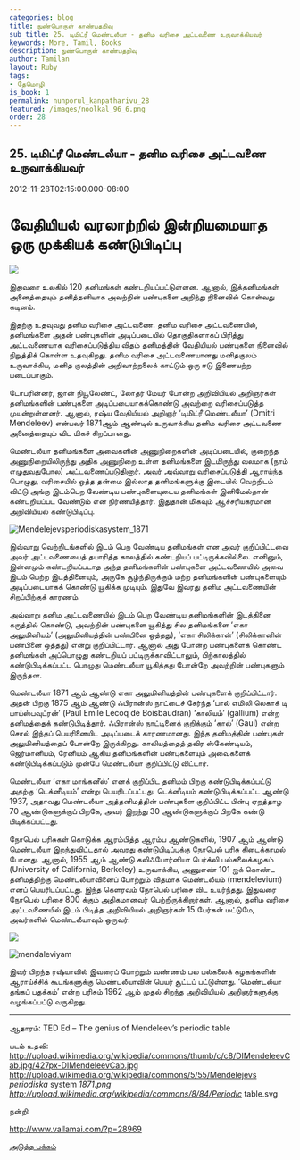 ```yaml
---
categories: blog
title: நுண்பொருள் காண்பதறிவு
sub_title: 25. டிமிட்ரீ மெண்டலீயா - தனிம வரிசை அட்டவணை உருவாக்கியவர்
keywords: More, Tamil, Books
description: நுண்பொருள் காண்பதறிவு
author: Tamilan
layout: Ruby
tags:
- தேமொழி
is_book: 1
permalink: nunporul_kanpatharivu_28
featured: /images/noolkal_96_6.png
order: 28
---
```



## 25. டிமிட்ரீ மெண்டலீயா - தனிம வரிசை அட்டவணை உருவாக்கியவர்

2012-11-28T02:15:00.000-08:00

# வேதியியல் வரலாற்றில் இன்றியமையாத ஒரு முக்கியக் கண்டுபிடிப்பு

![](https://upload.wikimedia.org/wikipedia/commons/thumb/c/c8/DIMendeleevCab.jpg/800px-DIMendeleevCab.jpg)

இதுவரை உலகில் 120 தனிமங்கள் கண்டறியப்பட்டுள்ளன. ஆனால், இத்தனிமங்கள் அனைத்தையும் தனித்தனியாக அவற்றின் பண்புகளை அறிந்து நினைவில் கொள்வது கடினம்.

இதற்கு உதவுவது தனிம வரிசை அட்டவணை. தனிம வரிசை அட்டவணையில், தனிமங்களை அதன் பண்புகளின் அடிப்படையில் தொகுதிகளாகப் பிரித்து அட்டவணையாக வரிசைப்படுத்திய விதம் தனிமத்தின் வேதியியல் பண்புகளை நினைவில் நிறுத்திக் கொள்ள உதவுகிறது. தனிம வரிசை அட்டவணையானது மனிதகுலம் உருவாக்கிய, மனித குலத்தின் அறிவாற்றலைக் காட்டும் ஒரு ஈடு இணையற்ற படைப்பாகும்.

டோபரின்னர், ஜான் நியூலேண்ட், லோதர் மேயர் போன்ற அறிவியியல் அறிஞர்கள் தனிமங்களின் பண்புகளை அடிப்படையாகக்கொண்டு அவற்றை வரிசைப்படுத்த முயன்றுள்ளனர். ஆனால், ரஷ்ய வேதியியல் அறிஞர் ‘டிமிட்ரீ மெண்டலீயா’ (Dmitri Mendeleev) என்பவர் 1871ஆம் ஆண்டில் உருவாக்கிய தனிம வரிசை அட்டவணை அனைத்தையும் விட மிகச் சிறப்பானது.

மெண்டலீயா தனிமங்களை அவைகளின் அணுநிறைகளின் அடிப்படையில், குறைந்த அணுநிறையிலிருந்து அதிக அணுநிறை உள்ள தனிமங்களை இடமிருந்து வலமாக (நாம் எழுதுவதுபோல) அட்டவணைப்படுதினார். அவர் அவ்வாறு வரிசைப்படுத்தி ஆராய்ந்த பொழுது, வரிசையில் ஒத்த தன்மை இல்லாத தனிமங்களுக்கு இடையில் வெற்றிடம் விட்டு அங்கு இடம்பெற வேண்டிய பண்புகளையுடைய தனிமங்கள் இனிமேல்தான் கண்டறியப்பட வேண்டும் என நிர்ணயித்தார். இதுதான் மிகவும் ஆச்சரியகரமான அறிவியியல் கண்டுபிடிப்பு.

![Mendelejevs<em>periodiska</em>system_1871](http://upload.wikimedia.org/wikipedia/commons/5/55/Mendelejevs_periodiska_system_1871.png)

இவ்வாறு வெற்றிடங்களில் இடம் பெற வேண்டிய தனிமங்கள் என அவர் குறிப்பிட்டவை அவர் அட்டவணையைத் தயாரித்த காலத்தில் கண்டறியப் பட்டிருக்கவில்லை. எனினும், இன்னமும் கண்டறியப்படாத அந்த தனிமங்களின் பண்புகளை அட்டவணையில் அவை இடம் பெற்ற இடத்தினையும், அருகே சூழ்ந்திருக்கும் மற்ற தனிமங்களின் பண்புகளையும் அடிப்படையாகக் கொண்டு யூகிக்க முடியும். இதுவே இவரது தனிம அட்டவணையின் சிறப்பிற்குக் காரணம்.

அவ்வாறு தனிம அட்டவணையில் இடம் பெற வேண்டிய தனிமங்களின் இடத்தினை கருத்தில் கொண்டு, அவற்றின் பண்புகளை யூகித்து சில தனிமங்களை ‘எகா அலுமினியம்’ (அலுமினியத்தின் பண்பினை ஒத்தது), ‘எகா சிலிக்கான்’ (சிலிக்கானின் பண்பினை ஒத்தது) என்று குறிப்பிட்டார். ஆனால் அது போன்ற பண்புகளைக் கொண்ட தனிமங்கள் அப்பொழுது கண்டறியப் பட்டிருக்காவிட்டாலும், பிற்காலத்தில் கண்டுபிடிக்கப்பட்ட பொழுது மெண்டலீயா யூகித்தது போன்றே அவற்றின் பண்புகளும் இருந்தன.

மெண்டலீயா 1871 ஆம் ஆண்டு எகா அலுமினியத்தின் பண்புகளைக் குறிப்பிட்டார். அதன் பிறகு 1875 ஆம் ஆண்டு ஃபிரான்ஸ் நாட்டைச் சேர்ந்த ‘பால் எமிலி லெகாக் டி பாய்ஸ்பவுட்ரன்’ (Paul Emile Lecoq de Boisbaudran) ‘காலியம்’ (gallium) என்ற தனிமத்தைக் கண்டுபிடித்தார். ஃபிரான்ஸ் நாட்டினைக் குறிக்கும் ‘கால்’ (Gaul) என்ற சொல் இந்தப் பெயரினையிட அடிப்படைக் காரணமானது. இந்த தனிமத்தின் பண்புகள் அலுமினியத்தைப் போன்றே இருக்கிறது. காலியத்தைத் தவிர ஸ்கேண்டியம், ஜெர்மானியம், ரேனியம் ஆகிய தனிமங்களின் பண்புகளையும் அவைகளைக் கண்டுபிடிக்கப்படும் முன்பே மெண்டலீயா குறிப்பிட்டு விட்டார்.

மெண்டலீயா ‘எகா மாங்கனீஸ்’ எனக் குறிப்பிட தனிமம் பிறகு கண்டுபிடிக்கப்பட்டு அதற்கு ‘டெக்னீடியம்’ என்று பெயரிடப்பட்டது. டெக்னீடியம் கண்டுபிடிக்கப்பட்ட ஆண்டு 1937, அதாவது மெண்டலீயா அத்தனிமத்தின் பண்புகளை குறிப்பிட்ட பின்பு ஏறத்தாழ 70 ஆண்டுகளுக்குப் பிறகே, அவர் இறந்து 30 ஆண்டுகளுக்குப் பிறகே கண்டு பிடிக்கப்பட்டது.

நோபெல் பரிசுகள் கொடுக்க ஆரம்பித்த ஆரம்ப ஆண்டுகளில், 1907 ஆம் ஆண்டு மெண்டலீயா இறந்துவிட்டதால் அவரது கண்டுபிடிப்புக்கு நோபெல் பரிசு கிடைக்காமல் போனது. ஆனால், 1955 ஆம் ஆண்டு கலிஃபோர்னியா பெர்க்லி பல்கலைக்கழகம் (University of California, Berkeley) உருவாக்கிய, அணுஎண் 101 ஐக் கொண்ட தனிமத்திற்கு மெண்டலீயாவினைப் போற்றும் விதமாக மெண்டலீயம் (mendelevium) எனப் பெயரிடப்பட்டது. இந்த கெளரவம் நோபெல் பரிசை விட உயர்ந்தது. இதுவரை நோபெல் பரிசை 800 க்கும் அதிகமானவர் பெற்றிருக்கிறார்கள். ஆனால், தனிம வரிசை அட்டவணையில் இடம் பிடித்த அறிவியியல் அறிஞர்கள் 15 பேர்கள் மட்டுமே, அவர்களில் மெண்டலீயாவும் ஒருவர்.

![](https://upload.wikimedia.org/wikipedia/commons/thumb/3/39/Periodic_table_large.png/1280px-Periodic_table_large.png)

![mendaleviyam](https://1.bp.blogspot.com/-UixQuFUGVr8/ULBPZlONShI/AAAAAAAABvU/fS5v3kZd21A/s1600/mendaleviyam.JPG)

இவர் பிறந்த ரஷ்யாவில் இவரைப் போற்றும் வண்ணம் பல பல்கலைக் கழகங்களின் ஆராய்ச்சிக் கூடங்களுக்கு மெண்டலீயாவின் பெயர் சூட்டப் பட்டுள்ளது. ‘மெண்டலீயா தங்கப் பதக்கம்’ என்ற பரிசும் 1962 ஆம் முதல் சிறந்த அறிவியியல் அறிஞர்களுக்கு வழங்கப்பட்டு வருகிறது.

* * *

ஆதாரம்: TED Ed – The genius of Mendeleev’s periodic table

படம் உதவி:  
http://upload.wikimedia.org/wikipedia/commons/thumb/c/c8/DIMendeleevCab.jpg/427px-DIMendeleevCab.jpg  
http://upload.wikimedia.org/wikipedia/commons/5/55/Mendelejevs _periodiska_ system _1871.png  
http://upload.wikimedia.org/wikipedia/commons/8/84/Periodic_ table.svg

நன்றி:

http://www.vallamai.com/?p=28969

[அடுத்த பக்கம்](nunporul_kanpatharivu_29)